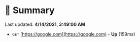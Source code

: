 # 📖 Summary
Last updated: **4/14/2021, 3:49:00 AM**

- `GET` [https://google.com](https://google.com) - **Up** (159ms)

